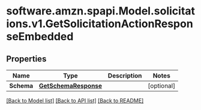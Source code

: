 # software.amzn.spapi.Model.solicitations.v1.GetSolicitationActionResponseEmbedded

## Properties

Name | Type | Description | Notes
------------ | ------------- | ------------- | -------------
**Schema** | [**GetSchemaResponse**](GetSchemaResponse.md) |  | [optional] 

[[Back to Model list]](../README.md#documentation-for-models) [[Back to API list]](../README.md#documentation-for-api-endpoints) [[Back to README]](../README.md)


